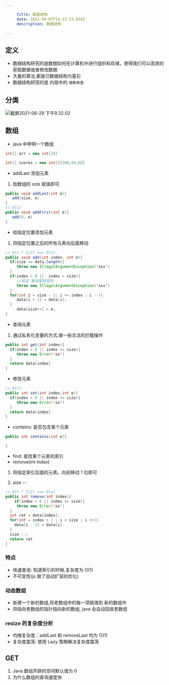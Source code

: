 ```yaml
---

     title: 数据结构
     date: 2021-09-07T14:13:23.834Z
     description: 数据结构

---
```


## 定义

- 数据结构研究的是数据如何在计算机中进行组织和存储，使得我们可以高效的获取数据或者修改数据
- 大量的算法,都是已数据结构为基石
- 数据结构研究的是 内层中的 `增删改查`

## 分类

![截屏2021-08-29 下午9.32.02](https://note-1300941899.cos.ap-nanjing.myqcloud.com/%E6%88%AA%E5%B1%8F2021-08-29%20%E4%B8%8B%E5%8D%889.32.02.png)

## 数组

- java 中申明一个数组

```java
int[] arr = new int[10]

int[] scores = new int[]{100,99,66}
```

- addLast 添加元素

1. 给数组的 size 赋值即可

```java
public void addLast(int e){
   add(size, e)
}
// O(1)
public void addFirst(int e){
   add(0, e)
}
```

- 给指定位置添加元素

1. 将指定位置之后的所有元素向后面移动

```java
// O(n * 1/2) === O(n)
public void add(int index, int e){
  if(size == data.length){
     throw new IllegalArgumentException('xxx')
  }
  if(index < 0 ||  index > size){
     //保证 数组是紧密的
     throw new IllegalArgumentException('xxx')
  }
  for(int i = size - 1; i >= index ; i --){
     data[i + 1] = data[i];
  }
     data[size++] = e;
}
```

- 查询元素

1. 通过私有化变量的方式,做一些合法的拦截操作

```java
public int get(int index){
  if(index < 0 || index >= size){
     throw new Error('xx')
  }
  return data[index]
}
```

- 修改元素

```java
// O(1)
public int set(int index,int e){
  if(index < 0 || index >= size){
     throw new Error('xx')
  }
  return data[index]
}
```

- contains: 是否包含某个元素

```java
public int contains(int e){

}
```

- find: 查找某个元素的索引
- remove(int index)

1. 将指定索引后面的元素。向前移动 1 位即可

2. size --

```java
// O(n * 1/2) === O(n)
public int remove(int index){
    if(index < 0 || index >= size){
     throw new Error('xx')
  }
  int ret = data[index];
  for(int = index + 1 ; i < size ; i ++){
    data[i - 1] = data[i]
  }
  size --;
  return ret
}
```

### 特点

- 快速查询: 知道索引的时候,复杂度为 O(1)
- 不可变性(js 做了自动扩容的优化)

### 动态数组

- 新建一个新的数组,将老数组中的每一项赋值到 新的数组中
- 将指向老数组的指针指向新的数组, java 会自动回收老数组

### resize 的复杂度分析

- 均摊复杂度：addLast 和 removeLast 均为 O(1)
- 复杂度震荡: 使用 Lazy 策略解决复杂度震荡

## GET

1. Java 数组开辟的空间默认值为 0
2. 为什么数组的查询速度快

